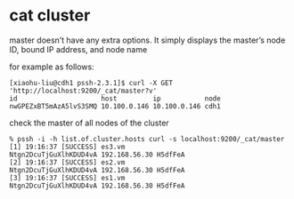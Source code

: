 # cat cluster
master doesn’t have any extra options. It simply displays the master’s node ID, bound IP address, and node name

for example as follows:
```
[xiaohu-liu@cdh1 pssh-2.3.1]$ curl -X GET 'http://localhost:9200/_cat/master?v'
id                     host         ip           node
nwGPEZxBT5mAzA5lvS3SMQ 10.100.0.146 10.100.0.146 cdh1
```

check the master of all nodes of the cluster
```
% pssh -i -h list.of.cluster.hosts curl -s localhost:9200/_cat/master
[1] 19:16:37 [SUCCESS] es3.vm
Ntgn2DcuTjGuXlhKDUD4vA 192.168.56.30 H5dfFeA
[2] 19:16:37 [SUCCESS] es2.vm
Ntgn2DcuTjGuXlhKDUD4vA 192.168.56.30 H5dfFeA
[3] 19:16:37 [SUCCESS] es1.vm
Ntgn2DcuTjGuXlhKDUD4vA 192.168.56.30 H5dfFeA
```
